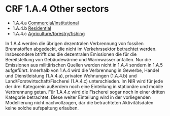 # CRF 1.A.4 Other sectors
* 1.A.4.a [Commercial/institutional](CRF1A4a.md)
* 1.A.4.b [Residential](CRF1A4b.md)
* 1.A.4.c [Agriculture/forestry/fishing](CRF1A4c.md)

In 1.A.4 werden die übrigen dezentralen Verbrennung von fossilen Brennstoffen abgedeckt, die nicht im Verkehrssektor betrachtet werden.
Insbesondere btrifft das die dezentralen Emissionen die für die Bereitstellung von Gebäudewärme und Warmwasser anfallen.
Nur die Emissionen aus militärischen Quellen werden nicht in 1.A.4 sondern in 1.A.5 aufgeführt.
Innerhalb von 1.A.4 wird die Verbrennung in Gewerbe, Handel und Dienstleistung (1.A.4.a), privaten Wohnungen (1.A.4.b) und Land/Forstwirtschaft/Fischerei (1.A.4.c) unterschieden.
Im NIR wird für jede der drei Kategorein außerdem noch eine Einteilung in stationäre und mobile Verbrennung getan.
Für 1.A.4.c wird die Fischerei sogar noch in einer dritten Kategorie betrachtet.
Diese weiter Einteilung wird in der vorliegenden Modellierung nicht nachvollzogen, dar die betrachteten Aktivitätsdaten keine solche aufspaltung erlauben.
